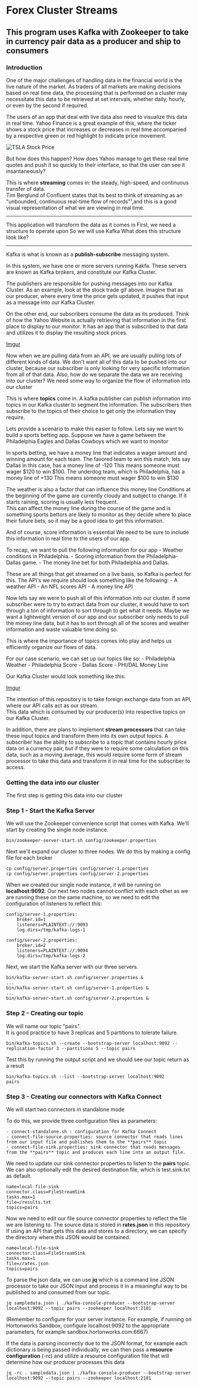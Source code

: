 # Forex Cluster Streams

## This program uses Kafka with Zookeeper to take in currency pair data as a producer and ship to consumers

### Introduction

One of the major challenges of handling data in the financial world is the live nature of the market.  As traders of all markets are making decisions based on real time data, the processing that is performed on a cluster may necessitate this data to be retrieved at set intervals, whether daily, hourly, or even by the second if required.

The users of an app that deal with live data also need to visualize this data in real time.  Yahoo Finance is a great example of this, where the ticker shows a stock price that increases or decreases in real time accompanied by a respective green or red highlight to indicate price movement.

![TSLA Stock Price](gif/tsla.gif)

But how does this happen?  How does Yahoo manage to get these real time quotes and push it so quickly to their interface, so that the user can see it insantaneously?

This is where **streaming** comes in: the steady, high-speed, and continuous transfer of data.   
Tim Berglund of Confluent states that its best to think of streaming as an "unbounded, continuous real-time flow of records"¹,and this is a good visual representation of what we are viewing in real time.

******************
This application will transform the data as it comes in
First, we need a structure to operate upon
So we will use Kafka
What does this structure look like?
******************

Kafka is what is known as a **publish-subscribe** messaging system.

In this system, we have one or more servers running Kakfa.
These servers are known as Kafka brokers, and constitute our Kafka Cluster.

The publishers are responsible for pushing messages into our Kafka Cluster.  As an example, look at the stock trade gif above.  Imagine that as our producer, where every time the price gets updated, it pushes that input as a message into our Kafka Cluster.

On the other end, our subscribers consume the data as its produced.  Think of how the Yahoo Website is actually retrieving that information in the first place to display to our monitor.  It has an app that is subscribed to that data and utilizes it to display the resulting stock prices.

[Imgur](https://imgur.com/gZkIszZ.gifv)

Now when we are pulling data from an API, we are usually pulling lots of different kinds of data.  We don't want all of this data to be pushed into our cluster, because our subscriber is only looking for very specific information from all of that data.  Also, how do we separate the data we are receiving into our cluster?  We need some way to organize the flow of information into our cluster

This is where **topics** come in.  A kafka publisher can publish information into topics in our Kafka cluster to segment the information.  The subscribers then subscribe to the topics of their choice to get only the information they require. 

Lets provide a scenario to make this easier to follow.
Lets say we want to build a sports betting app.
Suppose we have a game between the Philadelphia Eagles and Dallas Cowboys which we want to monitor

In sports betting, we have a money line that indicates a wager amount and winning amount for each team.
The favored team to win this match, lets say Dallas in this case, has a money line of -120
This means someone must wager $120 to win $100.
The underdog team, which is Philadelphia, has a money line of +130
This means someone must wager $100 to win $130

The weather is also a factor that can influence this money line
Conditions at the beginning of the game are currently cloudy and subject to change.
If it starts raining, scoring is usually less frequent.  
This can affect the money line during the course of the game and is something sports bettors are likely to monitor as they decide where to place their future bets, so it may be a good idea to get this information.

And of course, score information is essential 
We need to be sure to include this information in real time to the users of our app.

To recap, we want to pull the following information for our app
    - Weather conditions in Philadelphia.
    - Scoring information from the Philadelphia-Dallas game.
    - The money line bet for both Philadelphia and Dallas.

These are all things that get streamed on a live basis, so Kafka is perfect for this.  The API's we require should look something like the following:
    - A weather API
    - An NFL scores API
    - A money line API

Now lets say we were to push all of this information into our cluster.  If some subscriber were to try to extract data from our cluster, it would have to sort through a ton of information to sort through to get what it needs.  Maybe we want a lightweight version of our app and our subscriber only needs to pull the money line data, but it has to sort through all of the scores and weather information and waste valuable time doing so.  

This is where the importance of topics comes into play and helps us efficiently organize our flows of data.

For our case scenario, we can set up our topics like so:
    - Philadelphia Weather
    - Philadelphia Score
    - Dallas Score
    - PHI/DAL Money Line

Our Kafka Cluster would look something like this:

[Imgur](https://imgur.com/9czOrGE.gifv)

<!-- There aren't many API's that will provide just the information we need.  Most likely, these APIs are going to provide all of the scores for every NFL game, or weather for every city in the United States.  We will need some way to extract just the information we need into our cluster.  

Splitting our producer stream into multiple topics helps us efficiently organize our data and pull just the information we need.

The subscribers to our app will then pull the necessary information from the appropriate topic.

For our case, a subscriber could subscribe to all 4 Kafka Topics.  We may have another app that only needs the money line information, so we can have that subscriber just subscribe to that information only.

[gif](gifofproducertopicsubscriber) -->


The intention of this repository is to take foreign exchange data from an API, where our API calls act as our stream.  
This data which is consumed by our producer(s) into respective topics on our Kafka Cluster.

In addition, there are plans to implement **stream processors** that can take these input topics and transform them into its own output topics.  A subscriber has the ability to subscribe to a topic that contains hourly price data on a currency pair, but if they were to require some calculation on this data, such as a moving average, this would require some form of stream processor to take this data and transform it in real time for the subscriber to access.

### Getting the data into our cluster

The first step is getting this data into our cluster



### Step 1 - Start the Kafka Server

We will use the Zookeeper convenience script that comes with Kafka.  We'll start by creating the single node instance.

```
bin/zookeeper-server-start.sh config/zookeeper.properties
```

Next we'll expand our cluster to three nodes.  We do this by making a config file for each broker

```
cp config/server.properties config/server-1.properties
cp config/server.properties config/server-2.properties
```

When we created our single node instance, it will be running on **localhost:9092**.
Our next two nodes cannot conflict with each other as we are running these on the same machine, so we need to edit the configuration of listeners to reflect this:

```
config/server-1.properties:
    broker.id=1
    listeners=PLAINTEXT://:9093
    log.dirs=/tmp/kafka-logs-1

config/server-2.properties:
    broker.id=2
    listeners=PLAINTEXT://:9094
    log.dirs=/tmp/kafka-logs-2
```

Next, we start the Kafka server with our three servers.

```
bin/kafka-server-start.sh config/server.properties &
...
bin/kafka-server-start.sh config/server-1.properties &
...
bin/kafka-server-start.sh config/server-2.properties &
```

### Step 2 - Creating our topic

We will name our topic "pairs".  
It is good practice to have 3 replicas and 5 partitions to tolerate failure.

```
bin/kafka-topics.sh --create --bootstrap-server localhost:9092 --replication-factor 3 --partitions 5 --topic pairs
```

Test this by running the output script and we should see our topic return as a result

```
bin/kafka-topics.sh --list --bootstrap-server localhost:9092
pairs
```

### Step 3 - Creating our connectors with Kafka Connect

We will start two connectors in standalone mode

To do this, we provide three configuration files as parameters:

    - connect-standalone.sh : configuration for Kafka Connect
    - connect-file-source.properties: source connector that reads lines from our input file and publishes them to the **pairs** topic
    - connect-file-sink.properties: sink connector that reads messages from the **pairs** topic and produces each line into an output file.

We need to update our sink connector properties to listen to the **pairs** topic.
We can also optionally edit the desired destination file, which is test.sink.txt as default.

```
name=local-file-sink
connector.class=FileStreamSink
tasks.max=1
file=/results.txt
topics=pairs
```

Now we need to edit our file source connector properties to reflect the file we are listening to.
The source data is stored in **rates.json** in this repository
If using an API that gets this data and stores to a directory, we can specify the directory where this JSON would be contained.

```
name=local-file-sink
connector.class=FileStreamSink
tasks.max=1
file=/rates.json
topics=pairs
```

To parse the json data, we can use **jq** which is a command line JSON processor to take our JSON input and process it in a meaningful way to be published to and consumed from our topic. 

```
jq sampledata.json | ./kafka-console-producer --bootstrap-server localhost:9092 --topic pairs --zookeeper localhost:2181
```

(Remember to configure for your server instance.  For example, if running on Hortonworks Sandbox, configure localhost:9092 to the appropriate parameters, for example sandbox.hortonworks.com:6667)

If the data is parsing incorrectly due to the JSON format, for example each dictionary is being passed individually, we can then pass a **resource configuration** (-rc) and utilize a resource configuration file that will determine how our producer processes this data

```
jq -rc . sampledata.json | ./kafka-console-producer --bootstrap-server localhost:9092 --topic pairs --zookeeper localhost:2181
```
